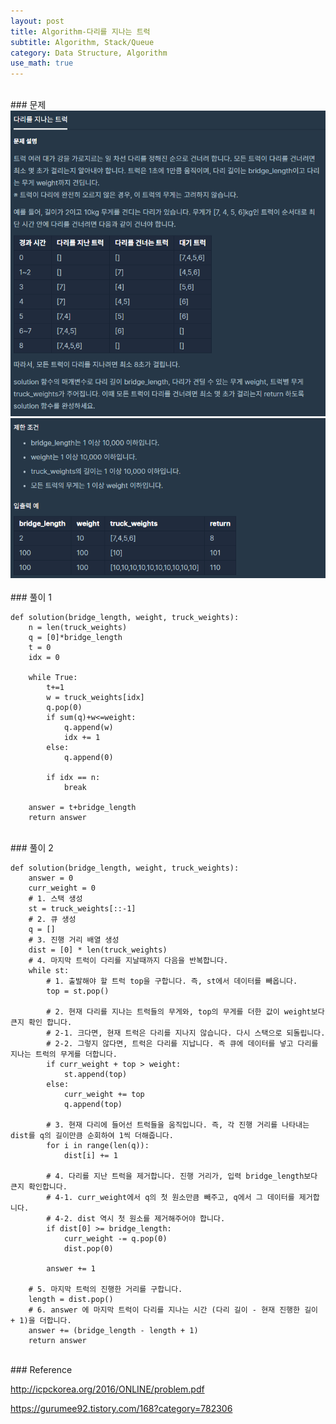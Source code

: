 ```yaml
---
layout: post
title: Algorithm-다리를 지나는 트럭
subtitle: Algorithm, Stack/Queue
category: Data Structure, Algorithm
use_math: true
---
```


<br>
### 문제

<center><img src = '/post_img/200404/image3.png' width="600"/></center>
<center><img src = '/post_img/200404/image4.png' width="600"/></center>

<br>
### 풀이 1

```
def solution(bridge_length, weight, truck_weights):
    n = len(truck_weights)
    q = [0]*bridge_length
    t = 0
    idx = 0

    while True:
        t+=1
        w = truck_weights[idx]
        q.pop(0)
        if sum(q)+w<=weight:
            q.append(w)
            idx += 1
        else:
            q.append(0)

        if idx == n:
            break

    answer = t+bridge_length
    return answer
```

<br>
### 풀이 2

```
def solution(bridge_length, weight, truck_weights):
    answer = 0
    curr_weight = 0
    # 1. 스택 생성
    st = truck_weights[::-1]
    # 2. 큐 생성
    q = []
    # 3. 진행 거리 배열 생성
    dist = [0] * len(truck_weights)
    # 4. 마지막 트럭이 다리를 지날때까지 다음을 반복합니다.
    while st:
        # 1. 출발해야 할 트럭 top을 구합니다. 즉, st에서 데이터를 빼옵니다.
        top = st.pop()

        # 2. 현재 다리를 지나는 트럭들의 무게와, top의 무게를 더한 값이 weight보다 큰지 확인 합니다.
        # 2-1. 크다면, 현재 트럭은 다리를 지나지 않습니다. 다시 스택으로 되돌립니다.
        # 2-2. 그렇지 않다면, 트럭은 다리를 지납니다. 즉 큐에 데이터를 넣고 다리를 지나는 트럭의 무게를 더합니다.
        if curr_weight + top > weight:
            st.append(top)
        else:
            curr_weight += top
            q.append(top)

        # 3. 현재 다리에 들어선 트럭들을 움직입니다. 즉, 각 진행 거리를 나타내는 dist를 q의 길이만큼 순회하여 1씩 더해줍니다.
        for i in range(len(q)):
            dist[i] += 1

        # 4. 다리를 지난 트럭을 제거합니다. 진행 거리가, 입력 bridge_length보다 큰지 확인합니다.
        # 4-1. curr_weight에서 q의 첫 원소만큼 빼주고, q에서 그 데이터를 제거합니다.
        # 4-2. dist 역시 첫 원소를 제거해주어야 합니다.
        if dist[0] >= bridge_length:
            curr_weight -= q.pop(0)
            dist.pop(0)

        answer += 1

    # 5. 마지막 트럭의 진행한 거리를 구합니다.
    length = dist.pop()
    # 6. answer 에 마지막 트럭이 다리를 지나는 시간 (다리 길이 - 현재 진행한 길이 + 1)을 더합니다.
    answer += (bridge_length - length + 1)
    return answer
```

<br>
### Reference

http://icpckorea.org/2016/ONLINE/problem.pdf

https://gurumee92.tistory.com/168?category=782306
